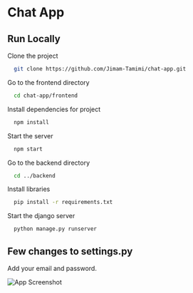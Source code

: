 
# Chat App



## Run Locally

Clone the project

```bash
  git clone https://github.com/Jimam-Tamimi/chat-app.git
```

Go to the frontend directory

```bash
  cd chat-app/frontend 
```

Install dependencies for project

```bash
  npm install
```

Start the server

```bash
  npm start
```

Go to the backend directory

```bash
  cd ../backend
```

Install libraries

```bash
  pip install -r requirements.txt
```


Start the django server

```bash
  python manage.py runserver
```
## Few changes to settings.py
Add your email and password.

![App Screenshot](https://res.cloudinary.com/jimam/image/upload/v1630916309/Screenshot_1_l3heln.png)

  

